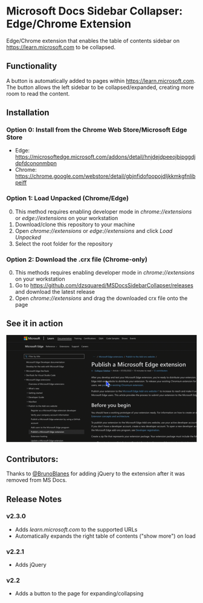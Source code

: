 # Microsoft Docs Sidebar Collapser: Edge/Chrome Extension

Edge/Chrome extension that enables the table of contents sidebar on https://learn.microsoft.com to be collapsed.

## Functionality
A button is automatically added to pages within https://learn.microsoft.com.
The button allows the left sidebar to be collapsed/expanded, creating more room to read the content.

## Installation
### Option 0: Install from the Chrome Web Store/Microsoft Edge Store
- Edge: https://microsoftedge.microsoft.com/addons/detail/hnjdejdpeeojbipggdjdpfdcononmbpn
- Chrome: https://chrome.google.com/webstore/detail/gbjnfidofpopojdljkkmkgfnlibpeiff

### Option 1: Load Unpacked (Chrome/Edge)
0. This method requires enabling developer mode in *chrome://extensions* or *edge://extensions* on your workstation
1. Download/clone this repository to your machine
2. Open *chrome://extensions* or *edge://extensions* and click *Load Unpacked*
3. Select the root folder for the repository

### Option 2: Download the .crx file (Chrome-only)
0. This methods requires enabling developer mode in *chrome://extensions* on your workstation
1. Go to https://github.com/dzsquared/MSDocsSidebarCollapser/releases and download the latest release
2. Open *chrome://extensions* and drag the downloaded crx file onto the page

## See it in action

![Collapse and Expand](/images/example.gif)


## Contributors:
Thanks to [@BrunoBlanes](https://github.com/BrunoBlanes) for adding jQuery to the extension after it was removed from MS Docs.

## Release Notes
### v2.3.0
- Adds *learn.microsoft.com* to the supported URLs
- Automatically expands the right table of contents ("show more") on load

### v2.2.1
- Adds jQuery

### v2.2
- Adds a button to the page for expanding/collapsing
